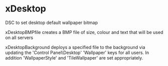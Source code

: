 # xDesktop
DSC to set desktop default wallpaper bitmap


xDesktopBMPfile 
   creates a BMP file of size, colour and text that will be used on all servers

xDesktopBackground 
   deploys a specified file to the background via updating the 'Control Panel\Desktop' 'Wallpaper' keys for all users. In addition 'WallpaperStyle' and 'TileWallpaper' are set appropriately.

